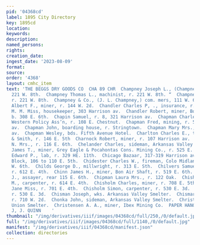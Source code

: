```yaml
---
pid: '04368cd'
label: 1895 City Directory
key: 1895cd
location: 
keywords: 
description: 
named_persons: 
rights: 
creation_date: 
ingest_date: '2023-08-09'
format: 
source: 
order: '4368'
layout: cmhc_item
text: 'THE BEGGS DRY GOODS CO  CHA 89 CHR  Champney Joseph L., (Champney & Co.,) r.
  221 W. 8th.  Champney Thomas L., machinist, r. 221 W. 8th. “  Champney William,
  r. 221 W. 8th.  Champney & Co., (J. L. Champney,) com. mers, 111 W. 6th.  Chandler
  Albert F., miner, r. 144 W. 2d.  Chandler Charles P, ., insurance, r. 186 W. 9th.  Chandler
  M. M. Miss, housekeeper, 303 Harrison av.  Chandler Robert, miner, Bon Air Shaft,
  b. 308 E. 6th.  Chapin Samuel, r. 8, 321 Harrison av.  Chapman Charles B., clk,
  Western Policy Ass’n, r. 108 E. Chestnut.  Chapman Fred, mining, r. 501 Harrison
  av.  Chapman John, boarding house, r. Stringtown.  Chapman Mary Mrs., r. 21 Harrison
  av.  Chapman Wesley, bds. Fifth Avenue Hotel.  Charlton Charles E., teamster, Reynolds
  & Smith, r. 146 E. 5th  Charnock Robert, miner, r. 107 Harrison av.  Charters E,
  N. Mrs., r. 116 E. 6th.  Chelander Charles, sideman, Arkansas Valley Smelter.  Cheney
  James T., miner, Grey Eagle & Pocahontas Cons. Mining Co., r. 525 E. 6th.  Cherry
  Edward P., lab, r. 329 HE. 11th.  Chicago Bazaar, 317-319 Harrison av.  Chieago
  Block, 106 to 110 E. 5th.  Chidester Charles W., fireman, Colo Midland Ry., r. 138
  W. 6th.  Childs George D., millwright, r. 313 E. Sth.  Chilvers Samuel, machinist,
  r. 612 E. 4th.  Chinn James H., miner, Bon Air Shaft, r. 519 E. 6th.  Chinn John
  J., assayer, rear 115 E. 6th.  Chipman Laura Mrs., r. 122 Oak.  Chisholm Alexander
  M., carpenter, r. 614 E. 4th.  Chisholm Charles, miner, r. 708 E. 5th.  Chisholm
  Jane Miss, r. 701 E. 4th.  Chisholm Simon, carpenter, r. 530 E. 3d.  Chisholm William,
  r. 530 E. 3d.  Chisman Joseph, wks. Arkansas Valley Smelter.  Chismar Joseph, lab,
  r. 710 W. 2d.  Chonka John, sideman, Arkansas Valley Smelter.  Christ John, feeder,
  Union Smelter.  Christensen A. A., miner, Ibex Mining Co.  PAPER HANGING, vers stexer.
  J, J. QUINN    '
thumbnail: "/img/derivatives/iiif/images/04368cd/full/250,/0/default.jpg"
full: "/img/derivatives/iiif/images/04368cd/full/1140,/0/default.jpg"
manifest: "/img/derivatives/iiif/04368cd/manifest.json"
collection: directories
---
```


